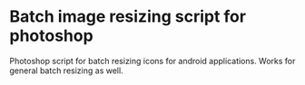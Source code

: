 Batch image resizing script for photoshop
==============================

Photoshop script for batch resizing icons for android applications. Works for general batch resizing as well.
